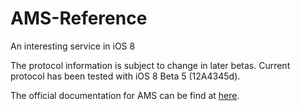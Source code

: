 AMS-Reference
=============
An interesting service in iOS 8

The protocol information is subject to change in later betas. Current protocol has been tested with iOS 8 Beta 5 (12A4345d).

The official documentation for AMS can be find at [here](https://developer.apple.com/library/prerelease/ios/documentation/CoreBluetooth/Reference/AppleMediaService_Reference/Introduction/Introduction.html#//apple_ref/doc/uid/TP40014716-CH2-SW1).
